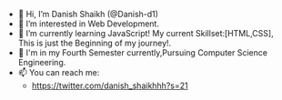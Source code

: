 - 👋 Hi, I’m Danish Shaikh (@Danish-d1)
- 👀 I’m interested in Web Development.
- 🌱 I’m currently learning JavaScript! My current Skillset:[HTML,CSS], This is just the Beginning of my journey!.
- 🌱 I'm in my Fourth Semester currently,Pursuing Computer Science Engineering.
- 📫 You can reach me:
  - https://twitter.com/danish_shaikhhh?s=21

<!---
Danish-d1/Danish-d1 is a ✨ special ✨ repository because its `README.md` (this file) appears on your GitHub profile.
You can click the Preview link to take a look at your changes.
--->
